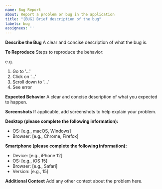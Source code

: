 ```yaml
---
name: Bug Report
about: Report a problem or bug in the application
title: "[BUG] Brief description of the bug"
labels: bug
assignees: ''
---
```


**Describe the Bug**
A clear and concise description of what the bug is.

**To Reproduce**
Steps to reproduce the behavior:

e.g.

1. Go to '...'
2. Click on '...'
3. Scroll down to '...'
4. See error

**Expected Behavior**
A clear and concise description of what you expected to happen.

**Screenshots**
If applicable, add screenshots to help explain your problem.

**Desktop (please complete the following information):**
 - OS: [e.g., macOS, Windows]
 - Browser: [e.g., Chrome, Firefox]

**Smartphone (please complete the following information):**
 - Device: [e.g., iPhone 12]
 - OS: [e.g., iOS 15]
 - Browser: [e.g., Safari]
 - Version: [e.g., 15]

**Additional Context**
Add any other context about the problem here.
